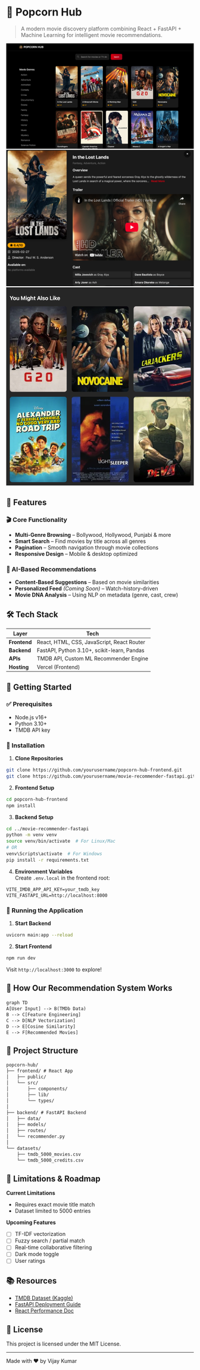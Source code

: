 # 🍿 Popcorn Hub

> A modern movie discovery platform combining React + FastAPI + Machine Learning for intelligent movie recommendations.

![PopcornHub Output](src/assets/Popcorn-Hub.png)
![Movie Card](src/assets/Movei-Card.png)
![Movie Suggestions](src/assets/Recommendations.png)

## 🌟 Features

### 🎬 Core Functionality
- **Multi-Genre Browsing** – Bollywood, Hollywood, Punjabi & more
- **Smart Search** – Find movies by title across all genres
- **Pagination** – Smooth navigation through movie collections
- **Responsive Design** – Mobile & desktop optimized

### 🤖 AI-Based Recommendations
- **Content-Based Suggestions** – Based on movie similarities
- **Personalized Feed** *(Coming Soon)* – Watch-history-driven
- **Movie DNA Analysis** – Using NLP on metadata (genre, cast, crew)

## 🛠️ Tech Stack

| Layer | Tech |
|--------------|----------------------------------------------------------------------|
| **Frontend** | React, HTML, CSS, JavaScript, React Router |
| **Backend** | FastAPI, Python 3.10+, scikit-learn, Pandas |
| **APIs** | TMDB API, Custom ML Recommender Engine |
| **Hosting** | Vercel (Frontend) |

## 🚀 Getting Started

### ✅ Prerequisites
- Node.js v16+
- Python 3.10+
- TMDB API key

### 🧩 Installation

1. **Clone Repositories**
```bash
git clone https://github.com/yourusername/popcorn-hub-frontend.git
git clone https://github.com/yourusername/movie-recommender-fastapi.git
```

2. **Frontend Setup**
```bash
cd popcorn-hub-frontend
npm install
```

3. **Backend Setup**
```bash
cd ../movie-recommender-fastapi
python -m venv venv
source venv/bin/activate  # For Linux/Mac
# OR
venv\Scripts\activate  # For Windows
pip install -r requirements.txt
```

4. **Environment Variables**  
   Create `.env.local` in the frontend root:
```
VITE_IMDB_APP_API_KEY=your_tmdb_key
VITE_FASTAPI_URL=http://localhost:8000
```

### 🏃 Running the Application

1. **Start Backend**
```bash
uvicorn main:app --reload
```

2. **Start Frontend**
```bash
npm run dev
```

Visit `http://localhost:3000` to explore!

## 🧠 How Our Recommendation System Works

```mermaid
graph TD
A[User Input] --> B(TMDb Data)
B --> C[Feature Engineering]
C --> D[NLP Vectorization]
D --> E[Cosine Similarity]
E --> F[Recommended Movies]
```

## 📁 Project Structure

```
popcorn-hub/
├── frontend/ # React App
│   ├── public/
│   └── src/
│       ├── components/
│       ├── lib/
│       └── types/
│
├── backend/ # FastAPI Backend
│   ├── data/
│   ├── models/
│   ├── routes/
│   └── recommender.py
│
└── datasets/
    ├── tmdb_5000_movies.csv
    └── tmdb_5000_credits.csv
```

## 🚧 Limitations & Roadmap

**Current Limitations**
- Requires exact movie title match
- Dataset limited to 5000 entries

**Upcoming Features**
- [ ] TF-IDF vectorization
- [ ] Fuzzy search / partial match
- [ ] Real-time collaborative filtering
- [ ] Dark mode toggle
- [ ] User ratings

## 📚 Resources
- [TMDB Dataset (Kaggle)](https://www.kaggle.com/datasets/tmdb/tmdb-movie-metadata)
- [FastAPI Deployment Guide](https://fastapi.tiangolo.com/deployment/)
- [React Performance Doc](https://react.dev/learn/optimizing-performance)

## 📜 License
This project is licensed under the MIT License.

---

Made with ❤️ by Vijay Kumar